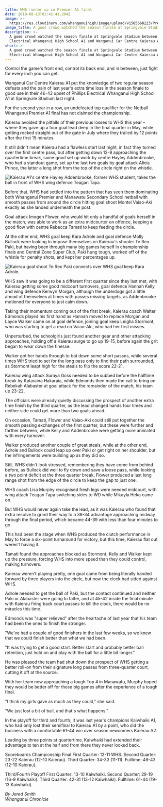 ```yaml
---
title: WHS runner up in Premier A1 final
date: 2019-08-13T03:41:41.204Z
image: >-
  https://res.cloudinary.com/whanganuihigh/image/upload/v1565668223/Prem_1_final_good_chron_13.8.19.jpg
image_title: A good crowd watched the season finale at Springvale Stadium.
description: >-
  A good crowd watched the season finale at Springvale Stadium between Phillips
  Electrical Whanganui High School A1 and Wanganui Car Centre Kaierau A1.
short: >-
  A good crowd watched the season finale at Springvale Stadium between Phillips
  Electrical Whanganui High School A1 and Wanganui Car Centre Kaierau A1.
---
```

Control the game's front end, control its back end, and in between, just fight for every inch you can get.

Wanganui Car Centre Kaierau A1 put the knowledge of two regular season defeats and the pain of last year's extra time loss in the season finale to good use in their 46-43 upset of Phillips Electrical Whanganui High School A1 at Springvale Stadium last night.

For the second year in a row, an undefeated top qualifier for the Netball Whanganui Premier A1 final has not claimed the championship.

Kaierau avoided the pitfalls of their previous losses to WHS this year – where they gave up a four goal lead deep in the final quarter in May, while getting rocked straight out of the gate in July where they trailed by 12 points after the first 15 minutes.

It still didn't mean Kaierau had a flawless start last night, in fact they turned over the first centre pass, but after getting down 12-9 approaching the quartertime break, some good set up work by centre Hayley Addenbrooke, who had a standout game, set up the last two goals by goal attack Alicia Prince, the latter a long shot from the top of the circle right on the whistle.

![](https://res.cloudinary.com/whanganuihigh/image/upload/v1565668884/Prem_1_final_chron.2._13.8.19.jpg "Kaierau A1's centre Hayley Addenbrooke, former WHS student, takes the ball in front of WHS wing defence Teagan Tapa.")

Before that, WHS had settled into the pattern that has seen them dominating both Whanganui Premier and Manawatu Secondary School netball with smooth passes from around the circle hitting goal shoot Montel Vaiao-Aki exactly as she landed underneath the post.

Goal attack Imogen Flower, who would hit only a handful of goals herself in the match, was able to work as an extra midcourter on offence, keeping a good flow with centre Rebecca Tamati to keep feeding the circle.

At the other end, WHS goal keep Kara Adrole and goal defence Molly Bullock were looking to impose themselves on Kaierau's shooter Te Reo Paki, but having been through many big games herself in championship finals and Central Zone Super Club, Paki hung tough, worked off of the whistle for penalty shots, and kept her percentages up.

![](https://res.cloudinary.com/whanganuihigh/image/upload/v1565668039/Prem_1_final_chron_13.8.19.jpg "Kaierau goal shoot Te Reo Paki connects over WHS goal keep Kara Adrole.")

WHS saw it was going to be a different first quarter since they last met, with Kaierau getting some good midcourt turnovers, goal defence Hannah Kelly and wing defence Kerwyn Morgan, although the underdogs got a little ahead of themselves at times with passes missing targets, as Addenbrooke motioned for everyone to just calm down.

Taking their momentum coming out of the first break, Kaierau coach Walter Edmonds played his first hand as Hannah moved to replace Morgan and Layce Walker came on at goal defence, joining goal keep Leigha Stormont, who was starting to get a read on Vaiao-Aki, who had her first misses.

Unperturbed, the schoolgirls just found another gear and other attacking approaches, holding off a Kaierau surge to go up 19-15, before again the grit began to wear down the finesse.

Walker got her hands through to bat down some short passes, while several times WHS tried to set for the long pass only to find their path surrounded, as Stormont leapt high for the steals to flip the score 22-21.

Kaierau wing attack Suraya Goss needed to be subbed before the halftime break by Kataraina Hakaraia, while Edmonds then made the call to bring on Rebekah Alabaster at goal attack for the remainder of the match, his team up 23-22.

The officials were already quietly discussing the prospect of another extra time finish by the third quarter, as the lead changed hands four times and neither side could get more than two goals ahead.

On occasion, Tamati, Flower and Vaiao-Aki could still put together the smooth passing exchanges of the first quarter, but these were further and farther between, while Kelly and Addenbrooke were getting more animated with every turnover.

Walker produced another couple of great steals, while at the other end, Adrole and Bullock could leap up over Paki or get right on her shoulder, but the infringements were building up as they did so.

Still, WHS didn't look stressed, remembering they have come from behind before, as Bullock did well to fly down and save a loose pass, while looking a two point deficit at the three quarter break, Flower produced a last long range shot from the edge of the circle to keep the gap to just one.

WHS coach Lisa Murphy recognised fresh legs were needed midcourt, with wing attack Teagan Tapa switching sides to WD while Mikayla Heka came on.

But WHS would never again take the lead, as it was Kaierau who found that extra resolve to grind their way to a 38-34 advantage approaching midway through the final period, which became 44-39 with less than four minutes to go.

This had been the stage when WHS produced the clutch performance in May to force a six-point turnaround for victory, but this time, Kaierau flat out weren't having it.

Tamati found the approaches blocked as Stormont, Kelly and Walker kept up the pressure, forcing WHS into more speed than they could control, making turnovers.

Kaierau weren't playing pretty, one goal came from being literally handed forward by three players into the circle, but now the clock had sided against WHS.

Adrole needed to get the ball of Paki, but the contact continued and neither Paki or Alabaster were going to falter, and at 45-42 inside the final minute with Kaierau firing back court passes to kill the clock, there would be no miracles this time.

Edmonds was "super relieved" after the heartache of last year that his team had been the ones to finish the stronger.

"We've had a couple of good finishers in the last few weeks, so we knew that we could finish better than what we had been.

"It was trying to get a good start. Better start and probably better ball retention, just hold on and play with the ball for a little bit longer."

He was pleased the team had shut down the prospect of WHS getting a better roll-on from their signature long passes from three-quarter court, cutting it off at the source.

With her team now approaching a tough Top 4 in Manawatu, Murphy hoped they would be better off for those big games after the experience of a tough final.

"I think my girls gave as much as they could," she said.

"We just lost a bit of ball, and that's what happens."

In the playoff for third and fourth, it was last year's champions Kaiwhaiki A1, who had only lost their semifinal to Kaierau A1 by a point, who did the business with a comfortable 61-44 win over season newcomers Kaierau A2.

Leading by three points at quartertime, Kaiwhaiki had extended their advantage to ten at the half and from there they never looked back.

Scoreboards 
Championship Final 
First Quarter: 12-11 WHS. Second Quarter: 23-22 Kaierau (12-10 Kaierau). Third Quarter: 34-33 (11-11). Fulltime: 46-43 (12-10 Kaierau).

Third/Fourth Playoff 
First Quarter: 13-10 Kaiwhaiki. Second Quarter: 29-19 (16-9 Kaiwhaiki). Third Quarter: 42-31 (13-12 Kaiwhaiki). Fulltime: 61-44 (19-13 Kaiwhaiki).

_By Jared Smith_  
_Whanganui Chronicle_
